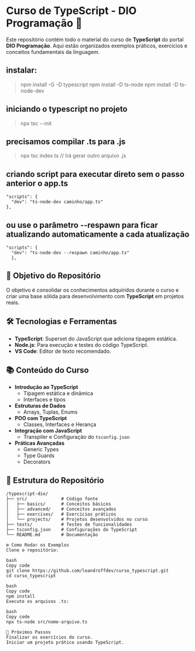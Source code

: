 # Curso de TypeScript - DIO Programação 🎯

Este repositório contém todo o material do curso de **TypeScript** do portal **DIO Programação**. Aqui estão organizados exemplos práticos, exercícios e conceitos fundamentais da linguagem.

## instalar:
> npm install -G -D typescript
> npm install -D ts-node
> npm install -D ts-node-dev    

## iniciando o typescript no projeto
> npx tsc --init

## precisamos compilar .ts para .js
> npx tsc index.ts  // Irá gerar outro arquivo .js

## criando script para executar direto sem o passo anterior o app.ts
```
"scripts": {
  "dev": "ts-node-dev caminho/app.ts"
},
```
## ou use o parâmetro --respawn para ficar atualizando automaticamente a cada atualização
```
"scripts": {
  "dev": "ts-node-dev --respawn caminho/app.ts"
  },
```
## 🚀 Objetivo do Repositório
O objetivo é consolidar os conhecimentos adquiridos durante o curso e criar uma base sólida para desenvolvimento com **TypeScript** em projetos reais.

## 🛠️ Tecnologias e Ferramentas
- **TypeScript**: Superset do JavaScript que adiciona tipagem estática.
- **Node.js**: Para execução e testes do código TypeScript.
- **VS Code**: Editor de texto recomendado.

## 📚 Conteúdo do Curso
- **Introdução ao TypeScript**
  - Tipagem estática e dinâmica
  - Interfaces e tipos
- **Estruturas de Dados**
  - Arrays, Tuplas, Enums
- **POO com TypeScript**
  - Classes, Interfaces e Herança
- **Integração com JavaScript**
  - Transpiler e Configuração do `tsconfig.json`
- **Práticas Avançadas**
  - Generic Types
  - Type Guards
  - Decorators

## 📂 Estrutura do Repositório
```plaintext
/typescript-dio/
├── src/             # Código fonte
│   ├── basics/      # Conceitos básicos
│   ├── advanced/    # Conceitos avançados
│   ├── exercises/   # Exercícios práticos
│   └── projects/    # Projetos desenvolvidos no curso
├── tests/           # Testes de funcionalidades
├── tsconfig.json    # Configurações do TypeScript
└── README.md        # Documentação

⚙️ Como Rodar os Exemplos
Clone o repositório:

bash
Copy code
git clone https://github.com/leandroffdev/curso_typescript.git
cd curso_typescript

bash
Copy code
npm install
Execute os arquivos .ts:

bash
Copy code
npx ts-node src/nome-arquivo.ts

🌟 Próximos Passos
Finalizar os exercícios do curso.
Iniciar um projeto prático usando TypeScript.
